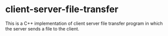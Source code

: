 # client-server-file-transfer
This is a C++ implementation of client server file transfer program in which the server sends a file to the client.
